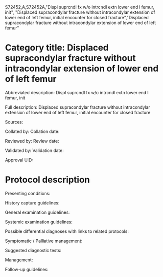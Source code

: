 S72452,A,S72452A,"Displ suprcndl fx w/o intrcndl extn lower end l femur, init", "Displaced supracondylar fracture without intracondylar extension of lower end of left femur, initial encounter for closed fracture","Displaced supracondylar fracture without intracondylar extension of lower end of left femur"
# Category title: Displaced supracondylar fracture without intracondylar extension of lower end of left femur

Abbreviated description: Displ suprcndl fx w/o intrcndl extn lower end l femur, init

Full description: Displaced supracondylar fracture without intracondylar extension of lower end of left femur, initial encounter for closed fracture

Sources:

Collated by:
Collation date:

Reviewed by:
Review date:

Validated by:
Validation date:

Approval UID:

# Protocol description

Presenting conditions:

History capture guidelines:

General examination guidelines:

Systemic examination guidelines:

Possible differential diagnoses with links to related protocols:

Symptomatic / Palliative management:

Suggested diagnostic tests:

Management:

Follow-up guidelines:

